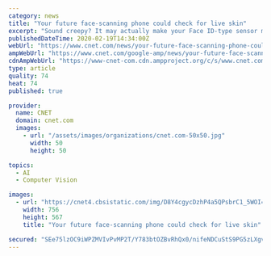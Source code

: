 ```yaml
---
category: news
title: "Your future face-scanning phone could check for live skin"
excerpt: "Sound creepy? It may actually make your Face ID-type sensor more secure and accurate. The company behind this expects to see the tech in phones by 2021. Fooling a face-scanning phone camera may be a lot more challenging in 2021."
publishedDateTime: 2020-02-19T14:34:00Z
webUrl: "https://www.cnet.com/news/your-future-face-scanning-phone-could-check-for-live-skin/"
ampWebUrl: "https://www.cnet.com/google-amp/news/your-future-face-scanning-phone-could-check-for-live-skin/"
cdnAmpWebUrl: "https://www-cnet-com.cdn.ampproject.org/c/s/www.cnet.com/google-amp/news/your-future-face-scanning-phone-could-check-for-live-skin/"
type: article
quality: 74
heat: 74
published: true

provider:
  name: CNET
  domain: cnet.com
  images:
    - url: "/assets/images/organizations/cnet.com-50x50.jpg"
      width: 50
      height: 50

topics:
  - AI
  - Computer Vision

images:
  - url: "https://cnet4.cbsistatic.com/img/D8Y4cgycDzhP4a5QPsbrC1_5WOI=/756x567/2020/02/18/14de88f1-b752-4f08-9a48-6cb05ac87b9e/trinamix-camera.jpg"
    width: 756
    height: 567
    title: "Your future face-scanning phone could check for live skin"

secured: "SEe75lzOC9iWPZMVIvPvMP2T/Y783btOZBvRhQx0/nifeNDCuStS9PG5zLXgv4zH2/JfkOY1k5Us2tOvF5qw7Uxtu8SRXgET+BRjsRWXIp6PsFZjCbfITOBtdfMjY0LnIbi3v3a77UsEXLt3QBnyu/cVl9LDhXk6C6ASb8rri+DRB//RV68+VxKByndQEDyl6iIRwjU+paNfJT4Jy3TtjWOOeBAXHxAr7dwCEGXHL4E2v/bPgnaTGdhPkMmY/AYBvTXpQARsZqnzrm42VFpW70q3Fnv6QB0ASxcOXdDdVdN+eNoKW2e5PY73OF5S+5Lr;aAQnPeuNz/abyJQcgKjf6Q=="
---
```


